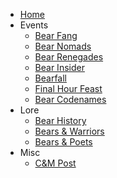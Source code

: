 - [Home](README.md)
- Events
  - [Bear Fang](events/fang.md)
  - [Bear Nomads](events/nomads.md)
  - [Bear Renegades](events/renegades.md)
  - [Bear Insider](events/insider.md)
  - [Bearfall](events/bearfall.md)
  - [Final Hour Feast](events/feast.md)
  - [Bear Codenames](events/codenames.md)
- Lore
  - [Bear History](lore/history.md)
  - [Bears & Warriors](lore/warriors.md)
  - [Bears & Poets](lore/poets.md)
- Misc
  - [C&M Post](misc/clansandministries.md)